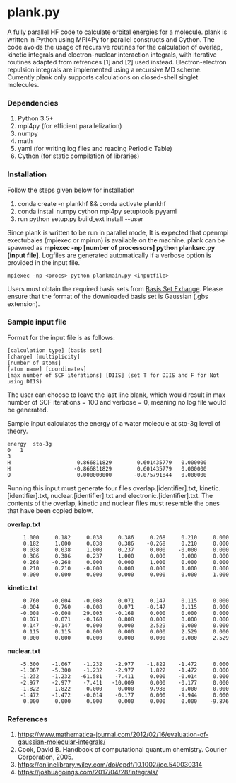 # plank.py
A fully parallel HF code to calculate orbital energies for a molecule. plank is written in Python using MPI4Py for parallel constructs and Cython. 
The code avoids the usage of recursive routines for the calculation of overlap, kinetic integrals and electron-nuclear interaction integrals, with iterative routines adapted from refrences [1] and [2] used instead. Electron-electron repulsion integrals are implemented using a recursive MD scheme. Currently plank only supports calculations on closed-shell singlet molecules.

### Dependencies
1. Python 3.5+
2. mpi4py (for efficient parallelization)
3. numpy
4. math
5. yaml (for writing log files and reading Periodic Table)
6. Cython (for static compilation of libraries)

### Installation
Follow the steps given below for installation
1. conda create -n plankhf && conda activate plankhf
2. conda install numpy cython mpi4py setuptools pyyaml
3. run python setup.py build_ext install --user

Since plank is written to be run in parallel mode, It is expected that openmpi exectubales (mpiexec or mpirun) is available on the machine. plank can be spawned as **mpiexec -np [number of processors] python planksrc.py [input file]**. Logfiles are generated automatically if a verbose option is provided in the input file.
```
mpiexec -np <procs> python plankmain.py <inputfile>
```
Users must obtain the required basis sets from [Basis Set Exhange](https://www.basissetexchange.org/). Please ensure that the format of the downloaded basis set is Gaussian (.gbs extension).
     
### Sample input file
Format for the input file is as follows:
```
[calculation type] [basis set]
[charge] [multiplicity]
[number of atoms]
[atom name] [coordinates]
[max number of SCF iterations] [DIIS] (set T for DIIS and F for Not using DIIS)
```
The user can choose to leave the last line blank, which would result in max number of SCF iterations = 100 and verbose = 0, meaning no log file would be generated.

Sample input calculates the energy of a water molecule at sto-3g level of theory.

```
energy	sto-3g
0	1
3
H                     0.866811829        0.601435779   0.000000
H                    -0.866811829        0.601435779   0.000000
O                     0.000000000       -0.075791844   0.000000
```
Running this input must generate four files overlap.[identifier].txt, kinetic.[identifier].txt, nuclear.[identifier].txt and electronic.[identifier].txt. The contents of the overlap, kinetic and nuclear files must resemble the ones that have been copied below.

**overlap.txt**
```
     1.000     0.182     0.038     0.386     0.268     0.210     0.000
     0.182     1.000     0.038     0.386    -0.268     0.210     0.000
     0.038     0.038     1.000     0.237     0.000    -0.000     0.000
     0.386     0.386     0.237     1.000     0.000     0.000     0.000
     0.268    -0.268     0.000     0.000     1.000     0.000     0.000
     0.210     0.210    -0.000     0.000     0.000     1.000     0.000
     0.000     0.000     0.000     0.000     0.000     0.000     1.000
```

**kinetic.txt**
```
     0.760    -0.004    -0.008     0.071     0.147     0.115     0.000
    -0.004     0.760    -0.008     0.071    -0.147     0.115     0.000
    -0.008    -0.008    29.003    -0.168     0.000     0.000     0.000
     0.071     0.071    -0.168     0.808     0.000     0.000     0.000
     0.147    -0.147     0.000     0.000     2.529     0.000     0.000
     0.115     0.115     0.000     0.000     0.000     2.529     0.000
     0.000     0.000     0.000     0.000     0.000     0.000     2.529
```
**nuclear.txt**
```
    -5.300    -1.067    -1.232    -2.977    -1.822    -1.472     0.000
    -1.067    -5.300    -1.232    -2.977     1.822    -1.472     0.000
    -1.232    -1.232   -61.581    -7.411     0.000    -0.014     0.000
    -2.977    -2.977    -7.411   -10.009     0.000    -0.177     0.000
    -1.822     1.822     0.000     0.000    -9.988     0.000     0.000
    -1.472    -1.472    -0.014    -0.177     0.000    -9.944     0.000
     0.000     0.000     0.000     0.000     0.000     0.000    -9.876
```
### References
1. https://www.mathematica-journal.com/2012/02/16/evaluation-of-gaussian-molecular-integrals/
2. Cook, David B. Handbook of computational quantum chemistry. Courier Corporation, 2005.
3. https://onlinelibrary.wiley.com/doi/epdf/10.1002/jcc.540030314
4. https://joshuagoings.com/2017/04/28/integrals/
